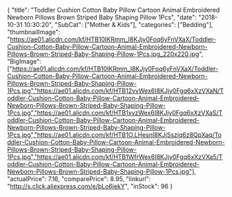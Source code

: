 {
	"title": "Toddler Cushion Cotton Baby Pillow Cartoon Animal Embroidered Newborn Pillows Brown Striped Baby Shaping Pillow 1Pcs",
	"date": "2018-10-31 10:30:20",
	"SubCat": ["Mother & Kids"],
	"categories": ["Bedding"],
	"thumbnailImage": "https://ae01.alicdn.com/kf/HTB10IKRmm_I8KJjy0Foq6yFnVXaX/Toddler-Cushion-Cotton-Baby-Pillow-Cartoon-Animal-Embroidered-Newborn-Pillows-Brown-Striped-Baby-Shaping-Pillow-1Pcs.jpg_220x220.jpg",
	"BigImage": ["https://ae01.alicdn.com/kf/HTB10IKRmm_I8KJjy0Foq6yFnVXaX/Toddler-Cushion-Cotton-Baby-Pillow-Cartoon-Animal-Embroidered-Newborn-Pillows-Brown-Striped-Baby-Shaping-Pillow-1Pcs.jpg","https://ae01.alicdn.com/kf/HTB12vvWex6I8KJjy0Fgq6xXzVXaN/Toddler-Cushion-Cotton-Baby-Pillow-Cartoon-Animal-Embroidered-Newborn-Pillows-Brown-Striped-Baby-Shaping-Pillow-1Pcs.jpg","https://ae01.alicdn.com/kf/HTB1xvzWex6I8KJjy0Fgq6xXzVXaS/Toddler-Cushion-Cotton-Baby-Pillow-Cartoon-Animal-Embroidered-Newborn-Pillows-Brown-Striped-Baby-Shaping-Pillow-1Pcs.jpg","https://ae01.alicdn.com/kf/HTB1O.LHesnI8KJjSsziq6z8QpXaq/Toddler-Cushion-Cotton-Baby-Pillow-Cartoon-Animal-Embroidered-Newborn-Pillows-Brown-Striped-Baby-Shaping-Pillow-1Pcs.jpg","https://ae01.alicdn.com/kf/HTB1WfrWex6I8KJjy0Fgq6xXzVXa5/Toddler-Cushion-Cotton-Baby-Pillow-Cartoon-Animal-Embroidered-Newborn-Pillows-Brown-Striped-Baby-Shaping-Pillow-1Pcs.jpg"],
	"actualPrice": 7.16,
	"comparePrice": 8.95,
	"linkurl": "http://s.click.aliexpress.com/e/bLo6jekY",
	"inStock": 96
}

